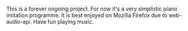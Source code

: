 This is a forever ongoing project.
For now it's a very simplistic piano imitation programme.
It is best enjoyed on Mozilla Firefox due to web-audio-api.
Have fun playing music.
